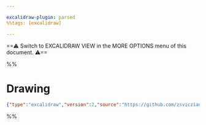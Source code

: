```yaml
---

excalidraw-plugin: parsed
%%tags: [excalidraw]

---
```

==⚠  Switch to EXCALIDRAW VIEW in the MORE OPTIONS menu of this document. ⚠==


%%
# Drawing
```json
{"type":"excalidraw","version":2,"source":"https://github.com/zsviczian/obsidian-excalidraw-plugin/releases/tag/1.9.23","elements":[],"appState":{"gridSize":null,"viewBackgroundColor":"#ffffff"}}
```
%%